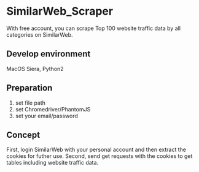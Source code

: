# SimilarWeb_Scraper
With free account, you can scrape Top 100 website traffic data by all categories on SimilarWeb.

## Develop environment
MacOS Siera, Python2

## Preparation
1. set file path
2. set Chromedriver/PhantomJS 
3. set your email/password

## Concept
First, login SimilarWeb with your personal account and then extract the cookies for futher use. Second, send get requests with the cookies to get tables including website traffic data.
